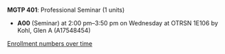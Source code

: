 **MGTP 401**: Professional Seminar (1 units)

- **A00** (Seminar) at 2:00 pm–3:50 pm on Wednesday at OTRSN 1E106 by Kohl, Glen A (A17548454)

[Enrollment numbers over time](./MGTP401.tsv)
